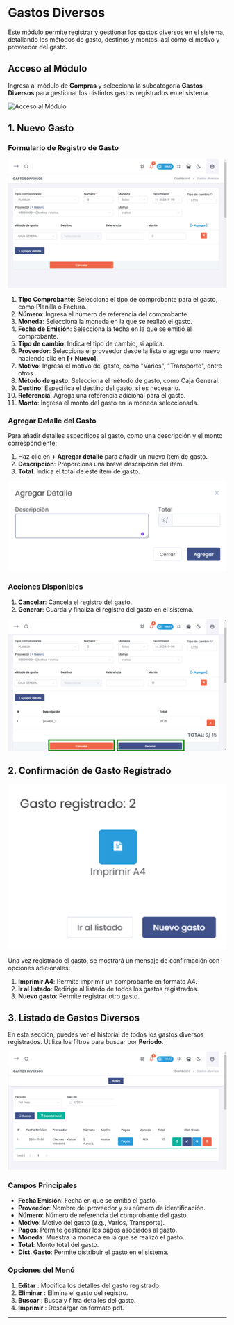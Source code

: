 # Gastos Diversos

Este módulo permite registrar y gestionar los gastos diversos en el sistema, detallando los métodos de gasto, destinos y montos, así como el motivo y proveedor del gasto.

## Acceso al Módulo
Ingresa al módulo de **Compras** y selecciona la subcategoría **Gastos Diversos** para gestionar los distintos gastos registrados en el sistema.

![Acceso al Módulo](img/Acceso_al_Módulo.jpg)

## 1. Nuevo Gasto

### Formulario de Registro de Gasto

![Nuevo Gasto](img/nuevo_gasto.jpg)

1. **Tipo Comprobante**: Selecciona el tipo de comprobante para el gasto, como Planilla o Factura.
2. **Número**: Ingresa el número de referencia del comprobante.
3. **Moneda**: Selecciona la moneda en la que se realizó el gasto.
4. **Fecha de Emisión**: Selecciona la fecha en la que se emitió el comprobante.
5. **Tipo de cambio**: Indica el tipo de cambio, si aplica.
6. **Proveedor**: Selecciona el proveedor desde la lista o agrega uno nuevo haciendo clic en **[+ Nuevo]**.
7. **Motivo**: Ingresa el motivo del gasto, como "Varios", "Transporte", entre otros.
8. **Método de gasto**: Selecciona el método de gasto, como Caja General.
9. **Destino**: Especifica el destino del gasto, si es necesario.
10. **Referencia**: Agrega una referencia adicional para el gasto.
11. **Monto**: Ingresa el monto del gasto en la moneda seleccionada.

### Agregar Detalle del Gasto

Para añadir detalles específicos al gasto, como una descripción y el monto correspondiente:

1. Haz clic en **+ Agregar detalle** para añadir un nuevo ítem de gasto.
2. **Descripción**: Proporciona una breve descripción del ítem.
3. **Total**: Indica el total de este ítem de gasto.

![Agregar Detalle](img/agregar_detalle_gasto.jpg)

### Acciones Disponibles

1. **Cancelar**: Cancela el registro del gasto.
2. **Generar**: Guarda y finaliza el registro del gasto en el sistema.

![Acciones Disponibles](img/Acciones_Disponibles.jpg)

## 2. Confirmación de Gasto Registrado

![Gasto Registrado](img/gasto_registrado.jpg)

Una vez registrado el gasto, se mostrará un mensaje de confirmación con opciones adicionales:

1. **Imprimir A4**: Permite imprimir un comprobante en formato A4.
2. **Ir al listado**: Redirige al listado de todos los gastos registrados.
3. **Nuevo gasto**: Permite registrar otro gasto.

## 3. Listado de Gastos Diversos

En esta sección, puedes ver el historial de todos los gastos diversos registrados. Utiliza los filtros para buscar por **Periodo**.

![Listado de Gastos Diversos](img/listado_gastos_diversos.jpg)

### Campos Principales

* **Fecha Emisión**: Fecha en que se emitió el gasto.
* **Proveedor**: Nombre del proveedor y su número de identificación.
* **Número**: Número de referencia del comprobante del gasto.
* **Motivo**: Motivo del gasto (e.g., Varios, Transporte).
* **Pagos**: Permite gestionar los pagos asociados al gasto.
* **Moneda**: Muestra la moneda en la que se realizó el gasto.
* **Total**: Monto total del gasto.
* **Dist. Gasto**: Permite distribuir el gasto en el sistema.

### Opciones del Menú 

1. **Editar** : Modifica los detalles del gasto registrado.
2. **Eliminar** : Elimina el gasto del registro.
3. **Buscar** : Busca y filtra detalles del gasto.
4. **Imprimir** : Descargar en formato pdf.

---

